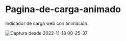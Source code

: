 # Pagina-de-carga-animado
Indicador de carga web con animación.

![Captura desde 2022-11-18 00-25-37](https://user-images.githubusercontent.com/94599042/202655950-c7dce614-9897-4bb9-8029-e26abef99e58.png)
